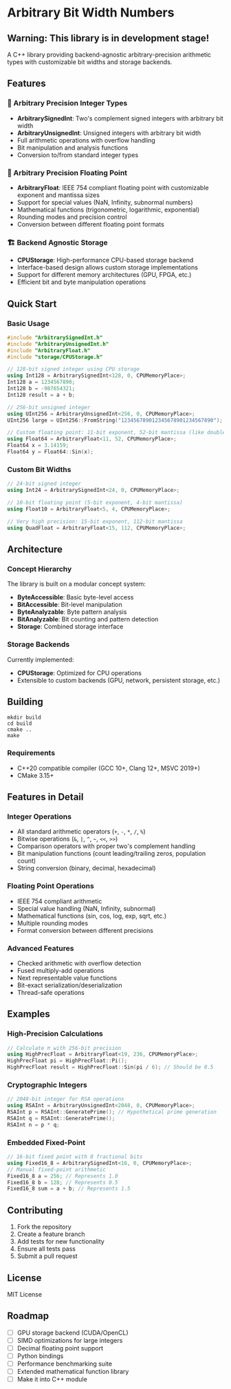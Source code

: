 # Arbitrary Bit Width Numbers

## Warning: This library is in development stage!

A C++ library providing backend-agnostic arbitrary-precision arithmetic types with customizable bit widths and storage backends.

## Features

### 🔢 Arbitrary Precision Integer Types
- **ArbitrarySignedInt**: Two's complement signed integers with arbitrary bit width
- **ArbitraryUnsignedInt**: Unsigned integers with arbitrary bit width
- Full arithmetic operations with overflow handling
- Bit manipulation and analysis functions
- Conversion to/from standard integer types

### 🔴 Arbitrary Precision Floating Point
- **ArbitraryFloat**: IEEE 754 compliant floating point with customizable exponent and mantissa sizes
- Support for special values (NaN, Infinity, subnormal numbers)
- Mathematical functions (trigonometric, logarithmic, exponential)
- Rounding modes and precision control
- Conversion between different floating point formats

### 🏗️ Backend Agnostic Storage
- **CPUStorage**: High-performance CPU-based storage backend
- Interface-based design allows custom storage implementations
- Support for different memory architectures (GPU, FPGA, etc.)
- Efficient bit and byte manipulation operations

## Quick Start

### Basic Usage

```c++
#include "ArbitrarySignedInt.h"
#include "ArbitraryUnsignedInt.h"
#include "ArbitraryFloat.h"
#include "storage/CPUStorage.h"

// 128-bit signed integer using CPU storage
using Int128 = ArbitrarySignedInt<128, 0, CPUMemoryPlace>;
Int128 a = 1234567890;
Int128 b = -987654321;
Int128 result = a + b;

// 256-bit unsigned integer
using UInt256 = ArbitraryUnsignedInt<256, 0, CPUMemoryPlace>;
UInt256 large = UInt256::FromString("123456789012345678901234567890");

// Custom floating point: 11-bit exponent, 52-bit mantissa (like double)
using Float64 = ArbitraryFloat<11, 52, CPUMemoryPlace>;
Float64 x = 3.14159;
Float64 y = Float64::Sin(x);
```


### Custom Bit Widths

```c++
// 24-bit signed integer
using Int24 = ArbitrarySignedInt<24, 0, CPUMemoryPlace>;

// 10-bit floating point (5-bit exponent, 4-bit mantissa)
using Float10 = ArbitraryFloat<5, 4, CPUMemoryPlace>;

// Very high precision: 15-bit exponent, 112-bit mantissa
using QuadFloat = ArbitraryFloat<15, 112, CPUMemoryPlace>;
```


## Architecture

### Concept Hierarchy

The library is built on a modular concept system:

- **ByteAccessible**: Basic byte-level access
- **BitAccessible**: Bit-level manipulation
- **ByteAnalyzable**: Byte pattern analysis
- **BitAnalyzable**: Bit counting and pattern detection
- **Storage**: Combined storage interface

### Storage Backends

Currently implemented:
- **CPUStorage**: Optimized for CPU operations
- Extensible to custom backends (GPU, network, persistent storage, etc.)

## Building

```shell script
mkdir build
cd build
cmake ..
make
```


### Requirements
- C++20 compatible compiler (GCC 10+, Clang 12+, MSVC 2019+)
- CMake 3.15+

## Features in Detail

### Integer Operations
- All standard arithmetic operators (`+`, `-`, `*`, `/`, `%`)
- Bitwise operations (`&`, `|`, `^`, `~`, `<<`, `>>`)
- Comparison operators with proper two's complement handling
- Bit manipulation functions (count leading/trailing zeros, population count)
- String conversion (binary, decimal, hexadecimal)

### Floating Point Operations
- IEEE 754 compliant arithmetic
- Special value handling (NaN, Infinity, subnormal)
- Mathematical functions (sin, cos, log, exp, sqrt, etc.)
- Multiple rounding modes
- Format conversion between different precisions

### Advanced Features
- Checked arithmetic with overflow detection
- Fused multiply-add operations
- Next representable value functions
- Bit-exact serialization/deserialization
- Thread-safe operations

## Examples

### High-Precision Calculations

```c++
// Calculate π with 256-bit precision
using HighPrecFloat = ArbitraryFloat<19, 236, CPUMemoryPlace>;
HighPrecFloat pi = HighPrecFloat::Pi();
HighPrecFloat result = HighPrecFloat::Sin(pi / 6); // Should be 0.5
```


### Cryptographic Integers

```c++
// 2048-bit integer for RSA operations
using RSAInt = ArbitraryUnsignedInt<2048, 0, CPUMemoryPlace>;
RSAInt p = RSAInt::GeneratePrime(); // Hypothetical prime generation
RSAInt q = RSAInt::GeneratePrime();
RSAInt n = p * q;
```


### Embedded Fixed-Point

```c++
// 16-bit fixed point with 8 fractional bits
using Fixed16_8 = ArbitrarySignedInt<16, 0, CPUMemoryPlace>;
// Manual fixed-point arithmetic
Fixed16_8 a = 256; // Represents 1.0
Fixed16_8 b = 128; // Represents 0.5
Fixed16_8 sum = a + b; // Represents 1.5
```


## Contributing

1. Fork the repository
2. Create a feature branch
3. Add tests for new functionality
4. Ensure all tests pass
5. Submit a pull request

## License

MIT License

## Roadmap

- [ ] GPU storage backend (CUDA/OpenCL)
- [ ] SIMD optimizations for large integers
- [ ] Decimal floating point support
- [ ] Python bindings
- [ ] Performance benchmarking suite
- [ ] Extended mathematical function library
- [ ] Make it into C++ module
